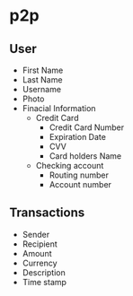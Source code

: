# p2p

## User
- First Name
- Last Name
- Username
- Photo
- Finacial Information
  - Credit Card 
    - Credit Card Number
    - Expiration Date
    - CVV
    - Card holders Name
  - Checking account
    - Routing number
    - Account number

## Transactions
- Sender
- Recipient
- Amount
- Currency
- Description 
- Time stamp

